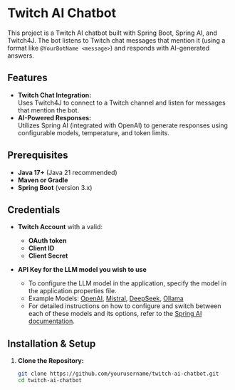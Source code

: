 # Twitch AI Chatbot
This project is a Twitch AI chatbot built with Spring Boot, Spring AI, and Twitch4J. The bot listens to  Twitch chat messages that mention it (using a format like `@YourBotName <message>`) and responds with AI-generated answers.

## Features
- **Twitch Chat Integration:**  
  Uses Twitch4J to connect to a Twitch channel and listen for messages that mention the bot.
- **AI-Powered Responses:**  
  Utilizes Spring AI (integrated with OpenAI) to generate responses using configurable models, temperature, and token limits.

## Prerequisites
- **Java 17+** (Java 21 recommended)
- **Maven or Gradle**
- **Spring Boot** (version 3.x)

## Credentials
- **Twitch Account** with a valid:
  - **OAuth token**
  - **Client ID**
  - **Client Secret**


- **API Key for the LLM model you wish to use**
  - To configure the LLM model in the application, specify the model in the application.properties file.
  - Example Models: [OpenAI](https://docs.spring.io/spring-ai/reference/api/chat/openai-chat.html), [Mistral](https://docs.spring.io/spring-ai/reference/api/chat/mistralai-chat.html), [DeepSeek](https://docs.spring.io/spring-ai/reference/api/chat/deepseek-chat.html), [Ollama](https://docs.spring.io/spring-ai/reference/api/chat/ollama-chat.html)
  - For detailed instructions on how to configure and switch between each of these models and its options, refer to the [Spring AI documentation](https://docs.spring.io/spring-ai/reference/api/index.html).

## Installation & Setup
1. **Clone the Repository:**
   ```bash
   git clone https://github.com/yourusername/twitch-ai-chatbot.git
   cd twitch-ai-chatbot